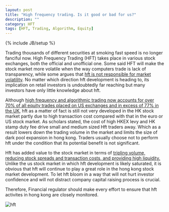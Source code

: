```yaml
---
layout: post
title: "High frequency trading. Is it good or bad for us?"
description: ""
category: HFT
tags: [HFT, Trading, Algorithm, Equity]
---
```

{% include JB/setup %}

Trading thousands of different securities at smoking fast speed is no longer fanciful now. High Frequency Trading (HFT) takes place in various stock exchanges, both the official and 
unofficial one. Some said HFT will make the stock market more volatile when the way computers trade is lack of transparency, while some argues that [hft is not responsible for market volatility](http://www.highfrequencytraders.com/blog/909/hft-not-responsible-market-volatility-%E2%80%93-you-are). 
No matter which direction hft development is heading to, its implication on retail investors is undoubtedly far reaching but many investors have only little knowledge about hft.

Although [high frequency and 
algorithmic trading now accounts for over 70% of all equity trades placed on US exchanges and in excess of 77% in the 
UK](http://allaboutalpha.com/blog/2011/09/06/the-secrets-of-high-frequency-trading/), 
hft as a matter of fact is still not very developed in the HK stock market partly due to high transaction cost compared with that in the 
euro or US stock market. As scholars stated, the cost of high HKEX levy and HK stamp duty fee drive small and medium sized Hft traders away. Which as a 
result lowers down the trading volume in the market and limits the size of dark pool expansion in hong kong. Traders usually choose not to 
perform hft under the condition that its potential benefit is not significant.

Hft has added value to the stock market in terms of 
[tripling volume, reducing stock spreads and transaction costs, and providing high 
liquidity.](http://www.cbsnews.com/2100-18560_162-20066899.html) Unlike the us stock market in which hft development is likely saturated, it is obvious 
that hft will continue to play a great role in the hong kong stock market development. To let hft bloom in a way that will not hurt 
investor confidence and will not distract company capital raising process is crucial.

Therefore, Financial regulator should make every effort to ensure that hft activites in hong kong are closely monitored.

![hft](http://ryancheng.s3.amazonaws.com/Linear%20Programming/hft.jpg)